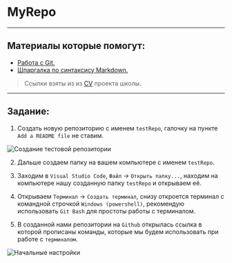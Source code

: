 # MyRepo

____

## Материалы которые помогут:
- [Работа с Git.](https://github.com/rolling-scopes-school/tasks/blob/master/tasks/cv/git.md)
- [Шпаргалка по синтаксису Markdown.](https://ydmitry.ru/blog/rukovodstvo-po-markdown-dlya-uproshcheniya-veb-razrabotki/)
> Ссылки взяты из из [CV](https://github.com/rolling-scopes-school/tasks/blob/master/tasks/cv/git-markdown.md) проекта школы.

____

## Задание:
1. Создать новую репозиторию с именем `testRepo`, галочку на пункте `Add a README file` не ставим.

![Создание тестовой репозитории](https://i.ibb.co/kmDzzj5/image.png)

2. Дальше создаем папку на вашем компьютере с именем `testRepo`.

3. Заходим в `Visual Studio Code`, `Файл` -> `Открыть папку...`, находим на компьютере нашу созданную папку `testRepo` и открываем её.

4. Открываем `Терминал` -> `Создать терминал`, снизу откроется терминал с командной строчкой `Windows (powershell)`, рекомендую использовать `Git Bash` для простоты работы с терминалом.

5. В созданной нами репозитории на `Github` открылась ссылка в которой прописаны команды, которые мы будем использовать при работе с `терминалом`.

![Начальные настройки](https://i.ibb.co/frm19rP/image.png)